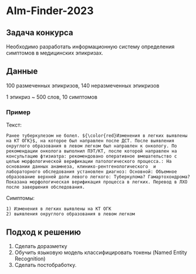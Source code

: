 # AIm-Finder-2023

## Задача конкурса
Необходимо разработать информационную систему определения симптомов в медицинских эпикризах.

## Данные
100 размеченных эпикризов, 140 неразмеченных эпикризов

1 эпикриз ~ 500 слов, 10 симптомов

### Пример
Текст:

    Ранее туберкулезом не болел. ${\color{red}Изменения в легких выявлены на КТ ОГК}$, на которое был направлен после ДСТ. После выявления округлого образования в левом легком был направлен к онкологу. По рекомендации онколога выполнил ПЭТ/КТ, после которой направлен на консультацию фтизиатра: рекомендовано оперативное вмешательство с целью морфологической верификации патологического процесса.: На основании данных анамнеза, клинико-рентгенологического  и лабораторного обследования установлен диагноз: Основной: Объемное образование верхней доли левого легкого: Туберкулома? Гамартохондрома? Показана морфологическая верификация процесса в легких. Перевод в ЛХО после завершения обследования.

Симптомы:     

    1) Изменения в легких выявлены на КТ ОГК
    2) выявления округлого образования в левом легком
    



## Подход к решению
1. Сделать доразметку
2. Обучить языковую модель классифицировать токены (Named Entity Recognition)
3. Сделать постобработку.

